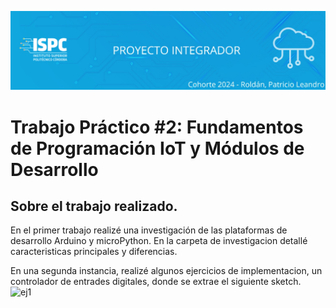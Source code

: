 ![Banner](/.rsc/img/banner.png)

# Trabajo Práctico #2: Fundamentos de Programación IoT y Módulos de Desarrollo

## Sobre el trabajo realizado.

En el primer trabajo realizé una investigación de las plataformas de desarrollo Arduino y microPython.  En la carpeta de investigacion detallé caracteristicas principales y diferencias.  

En una segunda instancia, realizé algunos ejercicios de implementacion, un controlador de entrades digitales,
donde se extrae el siguiente sketch.  
![ej1](/C%20Prototipos/tp2_01/Screenshot_1.png)  


